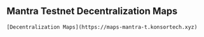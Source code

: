 ## Mantra Testnet Decentralization Maps

```
[Decentralization Maps](https://maps-mantra-t.konsortech.xyz)
```
